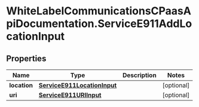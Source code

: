 # WhiteLabelCommunicationsCPaasApiDocumentation.ServiceE911AddLocationInput

## Properties

Name | Type | Description | Notes
------------ | ------------- | ------------- | -------------
**location** | [**ServiceE911LocationInput**](ServiceE911LocationInput.md) |  | [optional] 
**uri** | [**ServiceE911URIInput**](ServiceE911URIInput.md) |  | [optional] 


